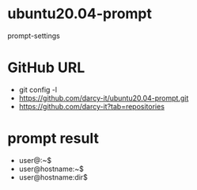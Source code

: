 # ubuntu20.04-prompt
prompt-settings

# GitHub URL
* git config -l
* https://github.com/darcy-it/ubuntu20.04-prompt.git
* https://github.com/darcy-it?tab=repositories

# prompt result
- user@:~$
- user@hostname:~$
- user@hostname:dir$
